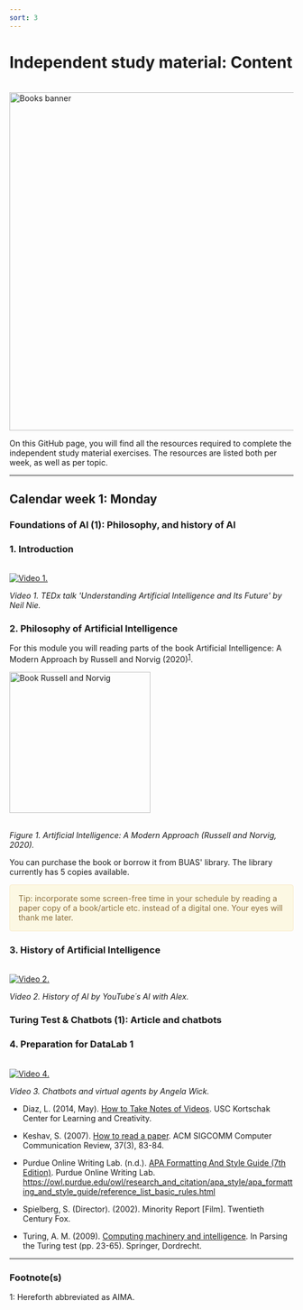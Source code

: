```yaml
---
sort: 3
---
```


# __Independent study material: Content__
\
<img src="https://raw.githubusercontent.com/BredaUniversity/AAI-DM/main/docs/Year1/BlockA/DT%26AI/images/books.png?token=ANZYLNENPZIDGWGWMY5RBTDAUUI5M" alt="Books banner" width="600"/>

On this GitHub page, you will find all the resources required to complete the independent study material exercises. The resources are listed both per week, as well as per topic.

***

## __Calendar week 1: Monday__

### __Foundations of AI (1): Philosophy, and history of AI__

### 1. Introduction
\
[![Video 1.](https://raw.githubusercontent.com/BredaUniversity/AAI-DM/main/docs/Year1/BlockA/DT%26AI/images/intro_ai.jpg?token=ANZYLNEUDV6N3MI36M56VQLAUUGHW)](https://www.youtube.com/watch?v=SN2BZswEWUA "Click on link to open video!")

*Video 1. TEDx talk 'Understanding Artificial Intelligence and Its Future' by Neil Nie.*

### 2. Philosophy of Artificial Intelligence

For this module you will reading parts of the book Artificial Intelligence: A Modern Approach by Russell and Norvig (2020)<sup>[1](#footnote_1)</sup>.

<img src="https://raw.githubusercontent.com/BredaUniversity/AAI-DM/main/docs/Year1/BlockA/DT%26AI/images/ai_russell_norvig.jpg?token=ANZYLNABQEAL2ULDZBMWP73AUUPWA" alt="Book Russell and Norvig" width="250"/>

\
*Figure 1. Artificial Intelligence: A Modern Approach (Russell and Norvig, 2020).*

You can purchase the book or borrow it from BUAS' library. The library currently has 5 copies available.

<div style="padding: 15px; border: 1px solid transparent; border-color: transparent; margin-bottom: 20px; border-radius: 4px; color: #8a6d3b;; background-color: #fcf8e3; border-color: #faebcc;">
Tip: incorporate some screen-free time in your schedule by reading a paper copy of a book/article etc. instead of a digital one. Your eyes will thank me later.
</div>   

### 3. History of Artificial Intelligence
\
[![Video 2.](https://raw.githubusercontent.com/BredaUniversity/AAI-DM/main/docs/Year1/BlockA/DT%26AI/images/history_ai.jpg?token=ANZYLNCXUUIC2BT3RD6FBHDAUUQEM)](https://www.youtube.com/watch?v=JjQGKSOTHa4 "Click on link to open video!")

*Video 2. History of AI by YouTube´s AI with Alex.*

### __Turing Test & Chatbots (1): Article and chatbots__

### 4. Preparation for DataLab 1
\
[![Video 4.](https://raw.githubusercontent.com/BredaUniversity/AAI-DM/main/docs/Year1/BlockA/DT%26AI/images/chatbot.jpg?token=ANZYLNA77RSA3SC7Z7GMJD3AVTVFE)](https://www.linkedin.com/learning/learning-digital-business-analysis/chatbots-and-virtual-agents?u=36359204 "Click on link to open video!")

*Video 3. Chatbots and virtual agents by Angela Wick.*

- Diaz, L. (2014, May). [How to Take Notes of Videos](http://kortschakcenter.usc.edu/wp-content/uploads/2014/05/Video-Note-taking.pdf). USC Kortschak Center for Learning and Creativity.   

- Keshav, S. (2007). [How to read a paper](http://ccr.sigcomm.org/online/files/p83-keshavA.pdf). ACM SIGCOMM Computer Communication Review, 37(3), 83-84.  

- Purdue Online Writing Lab. (n.d.). [APA Formatting And Style Guide (7th Edition)]((https://owl.purdue.edu/owl/research_and_citation/apa_style/apa_formatting_and_style_guide/reference_list_basic_rules.html)). Purdue Online Writing Lab. https://owl.purdue.edu/owl/research_and_citation/apa_style/apa_formatting_and_style_guide/reference_list_basic_rules.html

- Spielberg, S. (Director). (2002). Minority Report [Film]. Twentieth Century Fox.  

- Turing, A. M. (2009). [Computing machinery and intelligence](https://watermark.silverchair.com/lix-236-433.pdf?token=AQECAHi208BE49Ooan9kkhW_Ercy7Dm3ZL_9Cf3qfKAc485ysgAAAqswggKnBgkqhkiG9w0BBwagggKYMIIClAIBADCCAo0GCSqGSIb3DQEHATAeBglghkgBZQMEAS4wEQQMi0QU_r8XoVEcFqlmAgEQgIICXtQav8ZfX7wn3sMEOkUNL9dH5VzCvRC2RZmIy7W49sgHTbO69F9san7JvQmPOl81YMQ-3j26uRFGCiboiq7Ab4a4OSL5wtXnXaax9cWDFfrpTRJxWrVNnm8Yno9xXQyrZzJ7RYv1O7VIp4yIGTZvmE7sJuZ2etOCHfwY96_aMFjWAZH7TrUpPKvdY6E-lpyVeXcub5qrchiQHtXedsNatJJd3Y7eVlVwQfbgbLk3UcnQjWaWiDfHempRRjJUW-VGld4bpCBxAvFh5UVXzQm9B24ZFMljiGWJcvav9Qt70Vsu6VcYvx6rKfiKYSKHdpov6GNcCspnsOaVOVmkq66ZAElW5WMD4cZrmkfjTy435CLWORdIOlSJYX2jx7yHi-mV3Jifq0-ij-rRlnttSyodRch07QiU2G0GRKuN9fO9F7EOJtrvOurLEXwJcxaNL3Q4_3V82ffAmvtto5rzFLm0yuWjTG25kT-Hzzq6t4Z17g44vhddVWLZodCytpX8zQpiMnIpPIWCscluaLDDHhoCkY-dQGAzCqLDmC7yM1EuNHo1e99_6K5c8rZf7Yj_Suhzkn_WiTHO09mWW4V1dBHYiDpquaxPg0ENWywf3k7zMa68nqDrn4Aa4vkHHmftIRWkUDft8jjiyGx35bYma10yge1JJNzmSykqjwpTuKRKyhx-aQcYLcKVei5VjSEC4qrEn93N3KQ0FqWBb8YVhtxFhE7Suro5dyr5E9pz3T-OPHBxfImev3B_nZntI6YFihOorG7WuQlAh60yXOcCBHucubn9LuqCTTlEP9RsbnJgig.). In Parsing the Turing test (pp. 23-65). Springer, Dordrecht.

***

### Footnote(s)
<a name="footnote_1">1</a>: Hereforth abbreviated as AIMA.
